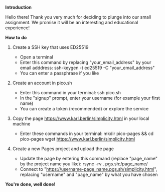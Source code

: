 **Introduction**

Hello there! Thank you very much for deciding to plunge into our small assignment. We promise it will be an interesting and educational experience!

**How to do**

1. Create a SSH key that uses ED25519
   - Open a terminal
   - Enter this command by replacing "your_email_address" by your email adddress:
       ssh-keygen -t ed25519 -C "your_email_address"
   - You can enter a passphrase if you like

2. Create an account in pico.sh
   - Enter this command in your terminal:
       ssh pico.sh
   - In the "signup" prompt, enter your username (for example your first name)
   - You can create a token (recommended) or explore the service
  
3. Copy the page  https://www.karl.berlin/simplicity.html in your local machine
   - Enter these commands in your terminal:
       mkdir pico-pages && cd pico-pages
       wget https://www.karl.berlin/simplicity.html

4. Create a new Pages project and upload the page
     - Update the page by entering this command (replace "page_name" by the project name you like):
         rsync -rv . pgs.sh:/page_name/
     - Connect to "https://username-page_name.pgs.sh/simplicity.html", replacing "username" and "page_name" by what you have chosen
  
**You're done, well done!**
